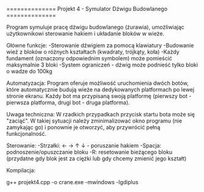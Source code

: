 ============== Projekt 4 - Symulator Dźwigu Budowlanego ==============

Program symuluje pracę dźwigu budowlanego (żurawia), umożliwiając użytkownikowi sterowanie hakiem i układanie bloków w wieże.

Główne funkcje:
-Sterowanie dźwigiem za pomocą klawiatury
-Budowanie wież z bloków o różnych kształtach (kwadraty, trójkąty, koła)
-Każdy fundament (oznaczony odpowiednim symbolem) może pomieścić maksymalnie 3 bloki
-System ograniczeń - dźwig może podnieść tylko bloki o wadze do 100kg

Automatyzacja:
Program oferuje możliwość uruchomienia dwóch botów, które automatycznie budują wieże na dedykowanych platformach po lewej stronie ekranu. Każdy bot ma przypisaną swoją platformę (pierwszy bot - pierwsza platforma, drugi bot - druga platforma).

Uwaga techniczna: W rzadkich przypadkach przycisk startu bota może się "zaciąć". W takiej sytuacji należy zminimalizować okno programu (nie zamykając go) i ponownie je otworzyć, aby przywrócić pełną funkcjonalność.

Sterowanie:
-Strzałki: ← → ↑ ↓ - poruszanie hakiem
-Spacja: podnoszenie/opuszczanie bloku
-R: resetowanie bieżącego bloku (przydatne gdy blok jest za ciężki lub gdy chcemy zmienić jego kształt)

Kompilacja:

g++ projekt4.cpp -o crane.exe -mwindows -lgdiplus